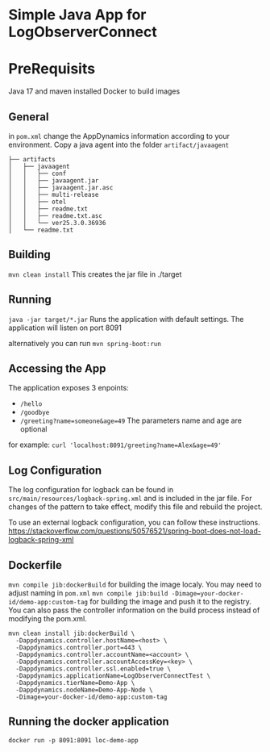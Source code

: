 # Simple Java App for LogObserverConnect

# PreRequisits
Java 17 and maven installed
Docker to build images

## General
in `pom.xml` change the AppDynamics information according to your environment.
Copy a java agent into the folder `artifact/javaagent`

    ├── artifacts
    │   ├── javaagent
    │   │   ├── conf
    │   │   ├── javaagent.jar
    │   │   ├── javaagent.jar.asc
    │   │   ├── multi-release
    │   │   ├── otel
    │   │   ├── readme.txt
    │   │   ├── readme.txt.asc
    │   │   └── ver25.3.0.36936
    │   └── readme.txt

## Building
`mvn clean install`
This creates the jar file in ./target

## Running
`java -jar target/*.jar`
Runs the application with default settings.
The application will listen on port 8091

alternatively you can run
`mvn spring-boot:run`

## Accessing the App 
The application exposes 3 enpoints:
- `/hello`
- `/goodbye`
- `/greeting?name=someone&age=49`
  The parameters name and age are optional

for example:
`curl 'localhost:8091/greeting?name=Alex&age=49'`

## Log Configuration
The log configuration for logback can be found in
`src/main/resources/logback-spring.xml` and is included in the jar file. For changes of the pattern to take effect, modify this file and rebuild the project.

To use an external logback configuration, you can follow these instructions. https://stackoverflow.com/questions/50576521/spring-boot-does-not-load-logback-spring-xml

## Dockerfile
`mvn compile jib:dockerBuild` for building the image localy. You may need to adjust naming in `pom.xml`
`mvn compile jib:build -Dimage=your-docker-id/demo-app:custom-tag` for building the image and push it to the registry.
You can also pass the controller information on the build process instead of modifying the pom.xml.
```shell
mvn clean install jib:dockerBuild \
  -Dappdynamics.controller.hostName=<host> \
  -Dappdynamics.controller.port=443 \
  -Dappdynamics.controller.accountName=<account> \
  -Dappdynamics.controller.accountAccessKey=<key> \
  -Dappdynamics.controller.ssl.enabled=true \
  -Dappdynamics.applicationName=LogObserverConnectTest \
  -Dappdynamics.tierName=Demo-App \
  -Dappdynamics.nodeName=Demo-App-Node \
  -Dimage=your-docker-id/demo-app:custom-tag
```

## Running the docker application
```docker run -p 8091:8091 loc-demo-app```


